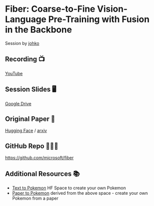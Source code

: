 # Fiber: Coarse-to-Fine Vision-Language Pre-Training with Fusion in the Backbone
Session by [johko](https://github.com/johko)


## Recording 📺
[YouTube](https://www.youtube.com/watch?v=m9qhNGuWE2g&t=20s&pp=ygUdaHVnZ2luZyBmYWNlIHN0dWR5IGdyb3VwIHN3aW4%3D)


## Session Slides 🖥️
[Google Drive](https://docs.google.com/presentation/d/1vSu27tE87ZM103_CkgqsW7JeIp2mrmyl/edit?usp=sharing&ouid=107717747412022342990&rtpof=true&sd=true)


## Original Paper 📄
[Hugging Face](https://huggingface.co/papers/2206.07643) /
[arxiv](https://arxiv.org/abs/2206.07643)


## GitHub Repo 🧑🏽‍💻
https://github.com/microsoft/fiber


## Additional Resources 📚
- [Text to Pokemon](https://huggingface.co/spaces/lambdalabs/text-to-pokemon) HF Space to create your own Pokemon
- [Paper to Pokemon](https://huggingface.co/spaces/hugging-fellows/paper-to-pokemon) derived from the above space - create your own Pokemon from a paper